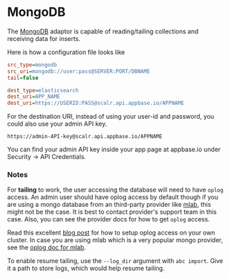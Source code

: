 # MongoDB

The [MongoDB](https://www.mongodb.com/) adaptor is capable of reading/tailing collections and receiving data for inserts.

Here is how a configuration file looks like

```ini
src_type=mongodb
src_uri=mongodb://user:pass@SERVER:PORT/DBNAME
tail=false

dest_type=elasticsearch
dest_uri=APP_NAME
dest_uri=https://USERID:PASS@scalr.api.appbase.io/APPNAME
```

For the destination URI, instead of using your user-id and password, you could also use your admin API key.

```
https://admin-API-key@scalr.api.appbase.io/APPNAME
```

You can find your admin API key inside your app page at appbase.io under Security -> API Credentials.

### Notes

For **tailing** to work, the user accessing the database will need to have `oplog` access. 
An admin user should have oplog access by default though if you are using a mongo database from an third-party provider like 
[mlab](https://mlab.com), this might not be the case. It is best to contact provider's support team in this case.
Also, you can see the provider docs for how to get `oplog` access.

Read this excellent [blog post](http://www.sohamkamani.com/blog/2016/06/30/docker-mongo-replica-set/) for how to setup oplog access on your own cluster.
In case you are using mlab which is a very popular mongo provider, see the [oplog doc for mlab](http://docs.mlab.com/oplog/).

To enable resume tailing, use the `--log_dir` argument with `abc import`. Give it a path to store logs, which would help resume tailing.
